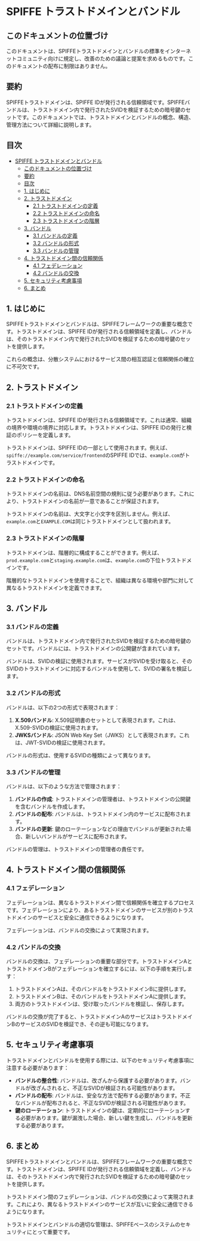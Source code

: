 # SPIFFE トラストドメインとバンドル

## このドキュメントの位置づけ

このドキュメントは、SPIFFEトラストドメインとバンドルの標準をインターネットコミュニティ向けに規定し、改善のための議論と提案を求めるものです。このドキュメントの配布に制限はありません。

## 要約

SPIFFEトラストドメインは、SPIFFE IDが発行される信頼領域です。SPIFFEバンドルは、トラストドメイン内で発行されたSVIDを検証するための暗号鍵のセットです。このドキュメントでは、トラストドメインとバンドルの概念、構造、管理方法について詳細に説明します。

## 目次

- [SPIFFE トラストドメインとバンドル](#spiffe-トラストドメインとバンドル)
  - [このドキュメントの位置づけ](#このドキュメントの位置づけ)
  - [要約](#要約)
  - [目次](#目次)
  - [1. はじめに](#1-はじめに)
  - [2. トラストドメイン](#2-トラストドメイン)
    - [2.1 トラストドメインの定義](#21-トラストドメインの定義)
    - [2.2 トラストドメインの命名](#22-トラストドメインの命名)
    - [2.3 トラストドメインの階層](#23-トラストドメインの階層)
  - [3. バンドル](#3-バンドル)
    - [3.1 バンドルの定義](#31-バンドルの定義)
    - [3.2 バンドルの形式](#32-バンドルの形式)
    - [3.3 バンドルの管理](#33-バンドルの管理)
  - [4. トラストドメイン間の信頼関係](#4-トラストドメイン間の信頼関係)
    - [4.1 フェデレーション](#41-フェデレーション)
    - [4.2 バンドルの交換](#42-バンドルの交換)
  - [5. セキュリティ考慮事項](#5-セキュリティ考慮事項)
  - [6. まとめ](#6-まとめ)

## 1. はじめに

SPIFFEトラストドメインとバンドルは、SPIFFEフレームワークの重要な概念です。トラストドメインは、SPIFFE IDが発行される信頼領域を定義し、バンドルは、そのトラストドメイン内で発行されたSVIDを検証するための暗号鍵のセットを提供します。

これらの概念は、分散システムにおけるサービス間の相互認証と信頼関係の確立に不可欠です。

## 2. トラストドメイン

### 2.1 トラストドメインの定義

トラストドメインは、SPIFFE IDが発行される信頼領域です。これは通常、組織の境界や環境の境界に対応します。トラストドメインは、SPIFFE IDの発行と検証のポリシーを定義します。

トラストドメインは、SPIFFE IDの一部として使用されます。例えば、`spiffe://example.com/service/frontend`のSPIFFE IDでは、`example.com`がトラストドメインです。

### 2.2 トラストドメインの命名

トラストドメインの名前は、DNS名前空間の規則に従う必要があります。これにより、トラストドメインの名前が一意であることが保証されます。

トラストドメインの名前は、大文字と小文字を区別しません。例えば、`example.com`と`EXAMPLE.COM`は同じトラストドメインとして扱われます。

### 2.3 トラストドメインの階層

トラストドメインは、階層的に構成することができます。例えば、`prod.example.com`と`staging.example.com`は、`example.com`の下位トラストドメインです。

階層的なトラストドメインを使用することで、組織は異なる環境や部門に対して異なるトラストドメインを定義できます。

## 3. バンドル

### 3.1 バンドルの定義

バンドルは、トラストドメイン内で発行されたSVIDを検証するための暗号鍵のセットです。バンドルには、トラストドメインの公開鍵が含まれています。

バンドルは、SVIDの検証に使用されます。サービスがSVIDを受け取ると、そのSVIDのトラストドメインに対応するバンドルを使用して、SVIDの署名を検証します。

### 3.2 バンドルの形式

バンドルは、以下の2つの形式で表現されます：

1. **X.509バンドル**: X.509証明書のセットとして表現されます。これは、X.509-SVIDの検証に使用されます。
2. **JWKSバンドル**: JSON Web Key Set（JWKS）として表現されます。これは、JWT-SVIDの検証に使用されます。

バンドルの形式は、使用するSVIDの種類によって異なります。

### 3.3 バンドルの管理

バンドルは、以下のような方法で管理されます：

1. **バンドルの作成**: トラストドメインの管理者は、トラストドメインの公開鍵を含むバンドルを作成します。
2. **バンドルの配布**: バンドルは、トラストドメイン内のサービスに配布されます。
3. **バンドルの更新**: 鍵のローテーションなどの理由でバンドルが更新された場合、新しいバンドルがサービスに配布されます。

バンドルの管理は、トラストドメインの管理者の責任です。

## 4. トラストドメイン間の信頼関係

### 4.1 フェデレーション

フェデレーションは、異なるトラストドメイン間で信頼関係を確立するプロセスです。フェデレーションにより、あるトラストドメインのサービスが別のトラストドメインのサービスと安全に通信できるようになります。

フェデレーションは、バンドルの交換によって実現されます。

### 4.2 バンドルの交換

バンドルの交換は、フェデレーションの重要な部分です。トラストドメインAとトラストドメインBがフェデレーションを確立するには、以下の手順を実行します：

1. トラストドメインAは、そのバンドルをトラストドメインBに提供します。
2. トラストドメインBは、そのバンドルをトラストドメインAに提供します。
3. 両方のトラストドメインは、受け取ったバンドルを検証し、保存します。

バンドルの交換が完了すると、トラストドメインAのサービスはトラストドメインBのサービスのSVIDを検証でき、その逆も可能になります。

## 5. セキュリティ考慮事項

トラストドメインとバンドルを使用する際には、以下のセキュリティ考慮事項に注意する必要があります：

- **バンドルの整合性**: バンドルは、改ざんから保護する必要があります。バンドルが改ざんされると、不正なSVIDが検証される可能性があります。
- **バンドルの配布**: バンドルは、安全な方法で配布する必要があります。不正なバンドルが配布されると、不正なSVIDが検証される可能性があります。
- **鍵のローテーション**: トラストドメインの鍵は、定期的にローテーションする必要があります。鍵が漏洩した場合、新しい鍵を生成し、バンドルを更新する必要があります。

## 6. まとめ

SPIFFEトラストドメインとバンドルは、SPIFFEフレームワークの重要な概念です。トラストドメインは、SPIFFE IDが発行される信頼領域を定義し、バンドルは、そのトラストドメイン内で発行されたSVIDを検証するための暗号鍵のセットを提供します。

トラストドメイン間のフェデレーションは、バンドルの交換によって実現されます。これにより、異なるトラストドメインのサービスが互いに安全に通信できるようになります。

トラストドメインとバンドルの適切な管理は、SPIFFEベースのシステムのセキュリティにとって重要です。
